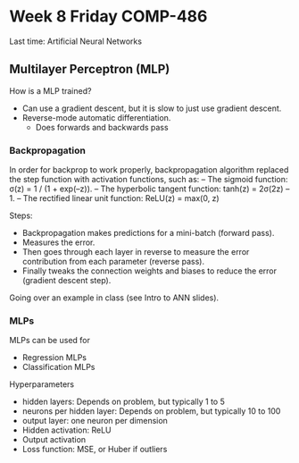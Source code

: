 # Week 8 Friday COMP-486
Last time: Artificial Neural Networks

## Multilayer Perceptron (MLP)
How is a MLP trained?
- Can use a gradient descent, but it is slow to just use gradient descent.
- Reverse-mode automatic differentiation.
  - Does forwards and backwards pass

### Backpropagation
In order for backprop to work properly, backpropagation algorithm replaced the step function with activation functions, such as:
– The sigmoid function: σ(z) = 1 / (1 + exp(–z)).
– The hyperbolic tangent function: tanh(z) = 2σ(2z) – 1.
– The rectified linear unit function: ReLU(z) = max(0, z)

Steps:
- Backpropagation makes predictions for a mini-batch (forward pass).
- Measures the error.
- Then goes through each layer in reverse to measure the error contribution from each parameter (reverse pass).
- Finally tweaks the connection weights and biases to reduce the error (gradient descent step).

Going over an example in class (see Intro to ANN slides).

### MLPs
MLPs can be used for
- Regression MLPs
- Classification MLPs

Hyperparameters
- hidden layers: Depends on problem, but typically 1 to 5
- neurons per hidden layer: Depends on problem, but typically 10 to 100
- output layer: one neuron per dimension
- Hidden activation: ReLU
- Output activation
- Loss function: MSE, or Huber if outliers